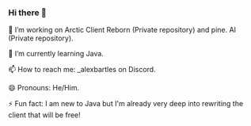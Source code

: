 ### Hi there 👋

🔭 I’m working on Arctic Client Reborn (Private repository) and pine. AI (Private repository).

🌱 I’m currently learning Java.

📫 How to reach me: _alexbartles on Discord.

😄 Pronouns: He/Him.

⚡ Fun fact: I am new to Java but I'm already very deep into rewriting the client that will be free!

<!--
**AlexBartles/AlexBartles** is a ✨ _special_ ✨ repository because its `README.md` (this file) appears on your GitHub profile.

Here are some ideas to get you started:

- 🔭 I’m currently working on ...
- 🌱 I’m currently learning ...
- 👯 I’m looking to collaborate on ...
- 🤔 I’m looking for help with ...
- 💬 Ask me about ...
- 📫 How to reach me: ...
- 😄 Pronouns: ...
- ⚡ Fun fact: ...
-->
